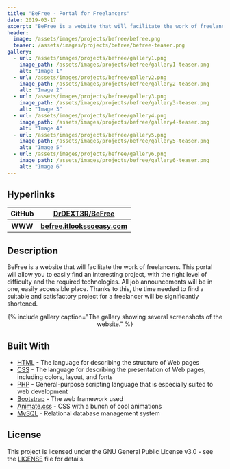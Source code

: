 ```yaml
---
title: "BeFree - Portal for Freelancers"
date: 2019-03-17
excerpt: "BeFree is a website that will facilitate the work of freelancers. This portal will allow you to easily find an interesting project, with the right level of difficulty and the required technologies."
header:
  image: /assets/images/projects/befree/befree.png
  teaser: /assets/images/projects/befree/befree-teaser.png
gallery:
  - url: /assets/images/projects/befree/gallery1.png
    image_path: /assets/images/projects/befree/gallery1-teaser.png
    alt: "Image 1"
  - url: /assets/images/projects/befree/gallery2.png
    image_path: /assets/images/projects/befree/gallery2-teaser.png
    alt: "Image 2"
  - url: /assets/images/projects/befree/gallery3.png
    image_path: /assets/images/projects/befree/gallery3-teaser.png
    alt: "Image 3"
  - url: /assets/images/projects/befree/gallery4.png
    image_path: /assets/images/projects/befree/gallery4-teaser.png
    alt: "Image 4"
  - url: /assets/images/projects/befree/gallery5.png
    image_path: /assets/images/projects/befree/gallery5-teaser.png
    alt: "Image 5"
  - url: /assets/images/projects/befree/gallery6.png
    image_path: /assets/images/projects/befree/gallery6-teaser.png
    alt: "Image 6"
---
```


## Hyperlinks
<table>
  <tr>
    <th>GitHub</th>
    <th><a href="https://github.com/DrDEXT3R/BeFree" target="_blank">DrDEXT3R/BeFree</a></th>
  </tr>
  <tr>
    <th>WWW</th>
    <th><a href="http://befree.itlookssoeasy.com/" target="_blank">befree.itlookssoeasy.com</a></th>
  </tr>
</table>

## Description
BeFree is a website that will facilitate the work of freelancers. This portal will allow you to easily find an interesting project, with the right level of difficulty and the required technologies. All job announcements will be in one, easily accessible place. Thanks to this, the time needed to find a suitable and satisfactory project for a freelancer will be significantly shortened.

<div style="text-align: center;">
{% include gallery caption="The gallery showing several screenshots of the website." %}
</div>

## Built With
*  <a href="https://html.spec.whatwg.org/multipage/" target="_blank">HTML</a> - The language for describing the structure of Web pages
* <a href="https://www.w3.org/Style/CSS/specs.en.html" target="_blank">CSS</a> -  The language for describing the presentation of Web pages, including colors, layout, and fonts
* <a href="https://www.php.net/docs.php" target="_blank">PHP</a> - General-purpose scripting language that is especially suited to web development
* <a href="https://getbootstrap.com/docs/4.3/getting-started/introduction/" target="_blank">Bootstrap</a> - The web framework used
* <a href="https://github.com/daneden/animate.css/blob/master/README.md" target="_blank">Animate.css</a> - CSS with a bunch of cool animations
* <a href="https://dev.mysql.com/doc/" target="_blank">MySQL</a> - Relational database management system

## License
This project is licensed under the GNU General Public License v3.0 - see the <a href="https://github.com/DrDEXT3R/BeFree/blob/master/LICENSE" target="_blank">LICENSE</a> file for details.
